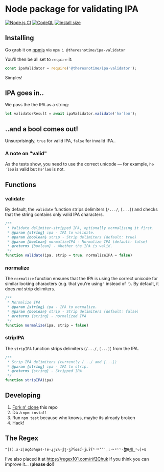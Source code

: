 # Node package for validating IPA
[![Node.js CI](https://github.com/theresnotime/ipa-validator/actions/workflows/node.yml/badge.svg)](https://github.com/theresnotime/ipa-validator/actions/workflows/node.yml)
[![CodeQL](https://github.com/theresnotime/ipa-validator/actions/workflows/codeql-analysis.yml/badge.svg)](https://github.com/theresnotime/ipa-validator/actions/workflows/codeql-analysis.yml)
[![install size](https://packagephobia.com/badge?p=@theresnotime/ipa-validator)](https://packagephobia.com/result?p=@theresnotime/ipa-validator)


## Installing
Go grab it on [npmjs](https://www.npmjs.com/package/@theresnotime/ipa-validator) via `npm i @theresnotime/ipa-validator`

You'll then be all set to `require` it:
```js
const ipaValidator = require('@theresnotime/ipa-validator');
```
Simples!

## IPA goes in..
We pass the the IPA as a string:

```js
let validatorResult = await ipaValidator.validate('həˈləʊ');
```

## ..and a bool comes out!
Unsurprisingly, `true` for valid IPA, `false` for invalid IPA..

### A note on "valid"
As the tests show, you need to use the correct unicode — for example, `həˈləʊ` is valid but `hə'ləʊ` is not.

## Functions
### validate
By default, the `validate` function strips delimiters (`/.../`, `[...]`) and checks that the string contains only valid IPA characters.
```js
/**
 * Validate delimiter-stripped IPA, optionally normalising it first.
 * @param {string} ipa - IPA to validate.
 * @param {boolean} strip - Strip delimiters (default: true)
 * @param {boolean} normalizeIPA - Normalize IPA (default: false)
 * @returns {boolean} - Whether the IPA is valid.
 */
function validate(ipa, strip = true, normalizeIPA = false)
```
### normalize
The `normalize` function ensures that the IPA is using the correct unicode for similar looking characters (e.g. that you're using`ˈ` instead of `'`).
By default, it does *not* strip delimiters.
```js
/**
 * Normalize IPA
 * @param {string} ipa - IPA to normalize.
 * @param {boolean} strip - Strip delimiters (default: false)
 * @returns {string} - normalized IPA
 */
function normalize(ipa, strip = false)
```

### stripIPA
The `stripIPA` function strips delimiters (`/.../`, `[...]`) from the IPA.
```js
/**
 * Strip IPA delimiters (currently /.../ and [...])
 * @param {string} ipa - IPA to strip.
 * @returns {string} - Stripped IPA
 */
function stripIPA(ipa)
```

## Developing
 1. [Fork n' clone](https://docs.github.com/en/get-started/quickstart/contributing-to-projects) this repo
 2. Do a `npm install`
 3. Run `npm test` because who knows, maybe its already broken
 4. Hack!

## The Regex
```
^[().a-z|æçðøħŋœǀ-ǃɐ-ɻɽɾʀ-ʄʈ-ʒʔʕʘʙʛ-ʝʟʡʢʰʲʷʼˀˈˌːˑ˞ˠˡˤ-˩̴̘̙̜̝̞̟̠̤̥̩̪̬̯̰̹̺̻̼̀́̂̃̄̆̈̊̋̌̏̽̚͜͡βθχ᷄᷅᷈‖‿ⁿⱱ]+$
```

I've also placed it at https://regex101.com/r/f2Qhuk if you think you can improve it... (**please do**!)